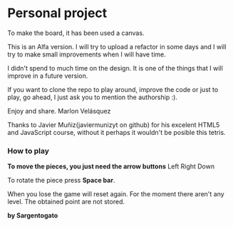# Personal project

To make the board, it has been used a canvas.

This is an Alfa version. I will try to upload a refactor in some days and I will try to make small improvements when I will have time.

I didn't spend to much time on the design. It is one of the things that I will improve in a future version.

If you want to clone the repo to play around, improve the code or just to play, go ahead, I just ask you to mention the authorship :).

Enjoy and share. Marlon Velásquez

Thanks to Javier Muñiz(javiermunizyt on github) for his excelent HTML5 and JavaScript course, without it perhaps it wouldn't be posible this tetris.

### How to play
**To move the pieces, you just need the arrow buttons**
Left
Right
Down

To rotate the piece press **Space bar**.

When you lose the game will reset again. For the moment there aren't any level. The obtained point are not stored. 

**by Sargentogato**

